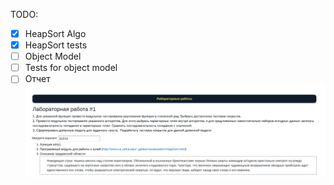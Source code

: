 TODO:
- [X] HeapSort Algo
- [X] HeapSort tests
- [ ] Object Model
- [ ] Tests for object model
- [ ] Отчет
![img.png](img.png)
